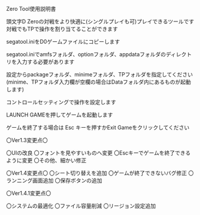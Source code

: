 Zero Tool使用説明書

頭文字D Zeroの対戦をより快適に(シングルプレイも可)プレイできるツールです
対戦でもTPで操作を割り当てることができます

segatool.iniをD0ゲームファイルにコピーします

segatool.iniでamfsフォルダ、optionフォルダ、appdataフォルダのディレクトリを入力する必要があります

設定からpackageフォルダ、minimeフォルダ、TPフォルダを指定してください(minime、TPフォルダ入力欄が空欄の場合はDataフォルダ内にあるものが起動します)

コントロールセッティングで操作を設定します

LAUNCH GAMEを押してゲームを起動します

ゲームを終了する場合は Esc キーを押すかExit Gameをクリックしてください

〇Ver1.3変更点〇

〇UIの改良
〇フォントを見やすいものへ変更
〇Escキーでゲームを終了できるように変更
〇その他、細かい修正

〇Ver1.4変更点〇
〇シート切り替えを追加
〇ゲームが終了できないバグ修正
〇ランニング画面追加
〇保存ボタンの追加

〇Ver1.4.1変更点〇

〇システムの最適化
〇ファイル容量削減
〇リージョン設定追加
